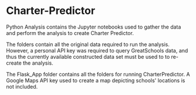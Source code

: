 # Charter-Predictor
Python Analysis contains the Jupyter notebooks used to gather the data and perform the analysis to create Charter Predictor. 

The folders contain all the original data required to run the analysis. However, a personal API key was required to query GreatSchools data, 
and thus the currently available constructed data set must be used to to re-create the analysis. 

The Flask_App folder contains all the folders for running CharterPredictor. A Google Maps API key used to create a map depicting 
schools' locations is not included. 

